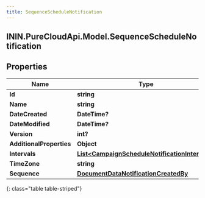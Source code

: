 ```yaml
---
title: SequenceScheduleNotification
---
```

## ININ.PureCloudApi.Model.SequenceScheduleNotification

## Properties

|Name | Type | Description | Notes|
|------------ | ------------- | ------------- | -------------|
| **Id** | **string** |  | [optional] |
| **Name** | **string** |  | [optional] |
| **DateCreated** | **DateTime?** |  | [optional] |
| **DateModified** | **DateTime?** |  | [optional] |
| **Version** | **int?** |  | [optional] |
| **AdditionalProperties** | **Object** |  | [optional] |
| **Intervals** | [**List&lt;CampaignScheduleNotificationIntervals&gt;**](CampaignScheduleNotificationIntervals.html) |  | [optional] |
| **TimeZone** | **string** |  | [optional] |
| **Sequence** | [**DocumentDataNotificationCreatedBy**](DocumentDataNotificationCreatedBy.html) |  | [optional] |
{: class="table table-striped"}


